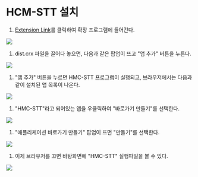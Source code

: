 # HCM-STT 설치
1. [Extension Link](chrome://extensions)를 클릭하여 확장 프로그램에 들어간다.
<kbd>
<image src="https://user-images.githubusercontent.com/57250163/68010188-48b4a300-fcc7-11e9-8e3f-b2d5280b40af.PNG"></image>
</kbd>

1. dist.crx 파일을 끌어다 놓으면, 다음과 같은 팝업이 뜨고 "앱 추가" 버튼을 누른다.
<kbd>
<image src="https://user-images.githubusercontent.com/57250163/68012183-b0212180-fccc-11e9-87d2-6e271dbefd9b.png"></image>
</kbd>

1. "앱 추가" 버튼을 누르면 HMC-STT 프로그램이 실행되고, 브라우저에서는 다음과 같이 설치된 앱 목록이 나온다.
<kbd>
<image src="https://user-images.githubusercontent.com/57250163/68011197-00e34b00-fcca-11e9-98ce-bb76780f746d.PNG"></image>
</kbd>

1. "HMC-STT"라고 되어있는 앱을 우클릭하여 "바로가기 만들기"를 선택한다.
<kbd>
<image src="https://user-images.githubusercontent.com/57250163/68011470-c75f0f80-fcca-11e9-8178-5320c24c9cba.png"></image>
</kbd>

1. "애플리케이션 바로가기 만들기" 팝업이 뜨면 "만들기"를 선택한다.
<kbd>
<image src="https://user-images.githubusercontent.com/57250163/68011527-e8276500-fcca-11e9-9a99-702b27ad86a8.PNG"></image>
</kbd>

1. 이제 브라우저를 끄면 바탕화면에 "HMC-STT" 실행파일을 볼 수 있다.
<kbd>
<image src="https://user-images.githubusercontent.com/57250163/68011642-2d4b9700-fccb-11e9-9e85-46ab1265dbdf.PNG"></image>
</kbd>
